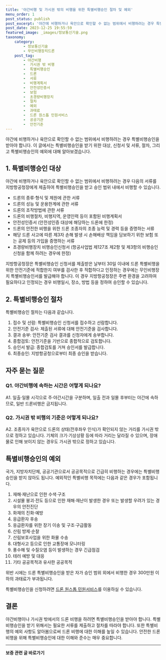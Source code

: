 ```yaml
---
title: '야간비행 및 가시권 밖의 비행을 위한 특별비행승인 절차 및 예외'
menu_order: 1
post_status: publish
post_excerpt: '야간에 비행하거나 육안으로 확인할 수 없는 범위에서 비행하려는 경우 특별비행승인을 받아야 합니다. 이 글에서는 특별비행승인을 받기 위한 대상, 신청서 및 서류, 절차, 그리고 특별비행승인의 예외에 대해 알아보겠습니다.'
post_date: 2023-12-25 19:55:59
featured_image: _images/정보통신기술.png
taxonomy:
    category:
        - 정보통신기술
        - 무인비행장치드론
    post_tag:
        - 야간비행
        -  가시권 밖 비행
        -  특별비행승인
        -  드론
        -  서류
        -  비행계획서
        -  안전성인증서
        -  보험
        -  초경량비행장치
        -  절차
        -  예외
        -  과태료
        -  드론 원스톱 민원서비스
        -  공공기관
        -  안전기준
---
```



야간에 비행하거나 육안으로 확인할 수 없는 범위에서 비행하려는 경우 특별비행승인을 받아야 합니다. 이 글에서는 특별비행승인을 받기 위한 대상, 신청서 및 서류, 절차, 그리고 특별비행승인의 예외에 대해 알아보겠습니다.

## 1. 특별비행승인 대상

야간에 비행하거나 육안으로 확인할 수 없는 범위에서 비행하려는 경우 다음의 서류를 지방항공청장에게 제출하여 특별비행승인을 받고 승인 범위 내에서 비행할 수 있습니다.

- 드론의 종류·형식 및 제원에 관한 서류
- 드론의 성능 및 운용한계에 관한 서류
- 드론의 조작방법에 관한 서류
- 드론의 비행절차, 비행지역, 운영인력 등이 포함된 비행계획서
- 안전성인증서 (안전성인증 대상에 해당하는 드론에 한정)
- 드론의 안전한 비행을 위한 드론 조종자의 조종 능력 및 경력 등을 증명하는 서류
- 해당 드론 사고에 따른 제3자 손해 발생 시 손해배상 책임을 담보하기 위한 보험 또는 공제 등의 가입을 증명하는 서류
- 초경량비행장치 비행승인신청서 (항공사업법 제127조 제2항 및 제3항의 비행승인 신청을 함께 하려는 경우에 한정)

지방항공청장은 특별비행승인 신청서를 제출받은 날부터 30일 이내에 드론 특별비행을 위한 안전기준에 적합한지 여부를 검사한 후 적합하다고 인정하는 경우에는 무인비행장치 특별비행승인서를 발급해야 합니다. 이 경우 지방항공청장은 주변 환경을 고려하여 필요하다고 인정되는 경우 비행일시, 장소, 방법 등을 정하여 승인할 수 있습니다.

## 2. 특별비행승인 절차

특별비행승인 절차는 다음과 같습니다.

1. 접수 및 선람: 특별비행승인 신청서를 접수하고 선람합니다.
2. 안전기준 검사: 제출된 서류에 대해 안전기준을 검사합니다.
3. 결과 송부: 안전기준 검사 결과를 신청자에게 송부합니다.
4. 종합검토: 안전기준을 기반으로 종합적으로 검토합니다.
5. 승인서 발급: 종합검토를 거쳐 승인서를 발급합니다.
6. 최종승인: 지방항공청으로부터 최종 승인을 받습니다.

## 자주 묻는 질문

### Q1. 야간비행에 속하는 시간은 어떻게 되나요?
A1. 일출·일몰 시각으로 주·야간시간을 구분하며, 일출 전과 일몰 후부터는 야간에 속하므로, 일반 드론비행은 금지됩니다.

### Q2. 가시권 밖 비행의 기준은 어떻게 되나요?
A2. 조종자가 육안으로 드론의 상태(전후좌우 인식)가 확인되지 않는 거리를 가시권 밖으로 정하고 있습니다. 기체의 크기·기상상황 등에 따라 거리는 달라질 수 있으며, 장애물로 인해 보이지 않는 경우도 가시권 밖으로 정하고 있습니다.

## 특별비행승인의 예외

국가, 지방자치단체, 공공기관으로서 공공목적으로 긴급히 비행하는 경우에는 특별비행승인을 받지 않아도 됩니다. 예외적인 특별비행 목적에는 다음과 같은 경우가 포함됩니다.

1. 재해·재난으로 인한 수색·구조
2. 시설물 붕괴·전도 등으로 인한 재해·재난이 발생한 경우 또는 발생할 우려가 있는 경우의 안전진단
3. 화재의 진화·예방
4. 응급환자 후송
5. 응급환자를 위한 장기 이송 및 구조·구급활동
6. 산림 방제·순찰
7. 산림보호사업을 위한 화물 수송
8. 대형사고 등으로 인한 교통장애 모니터링
9. 풍수해 및 수질오염 등이 발생하는 경우 긴급점검
10. 테러 예방 및 대응
11. 기타 공공목적과 유사한 공공목적

위반 시에는 드론 특별비행승인을 받은 자가 승인 범위 외에서 비행한 경우 300만원 이하의 과태료가 부과됩니다.

특별비행승인을 신청하려면 [드론 원스톱 민원서비스](drone.onestop.go.kr)를 이용하실 수 있습니다.

## 결론

야간비행이나 가시권 밖에서의 드론 비행을 하려면 특별비행승인을 받아야 합니다. 특별비행승인을 받기 위해서는 필요한 서류를 제출하고 절차를 따라야 합니다. 또한 특별비행의 예외 사항도 알아봄으로써 드론 비행에 대한 이해를 높일 수 있습니다. 안전한 드론 비행을 위해 특별비행승인에 대한 이해와 준수는 매우 중요합니다.
<!-- wp:separator -->
<hr class="wp-block-separator has-alpha-channel-opacity"/>
<!-- /wp:separator -->

<!-- wp:group {"backgroundColor":"base","layout":{"type":"constrained"}} -->
<div class="wp-block-group has-base-background-color has-background"><!-- wp:paragraph {"align":"center","fontSize":"medium"} -->
<p class="has-text-align-center has-large-font-size"><strong>보증 관련 글 바로가기</strong></p>
<!-- /wp:paragraph -->


<!-- wp:latest-posts
{"categories":[{"id":13571,"count":19,"description":"","link":"https://uknowlaw.com/category/%eb%b3%b4%ec%a6%9d/","name":"보증","slug":"보증","taxonomy":"category","parent":0,"meta":[],"_links":{"self":[{"href":"https://uknowlaw.com/wp-json/wp/v2/categories/13571"}],"collection":[{"href":"https://uknowlaw.com/wp-json/wp/v2/categories"}],"about":[{"href":"https://uknowlaw.com/wp-json/wp/v2/taxonomies/category"}],"wp:post_type":[{"href":"https://uknowlaw.com/wp-json/wp/v2/posts?categories=13571"}],"curies":[{"name":"wp","href":"https://api.w.org/{rel}","templated":true}]}}],"postsToShow":100,"excerptLength":28,"postLayout":"grid","columns":2,"featuredImageAlign":"left","featuredImageSizeSlug":"large","fontSize":"small"} /--></div>
<!-- /wp:group -->